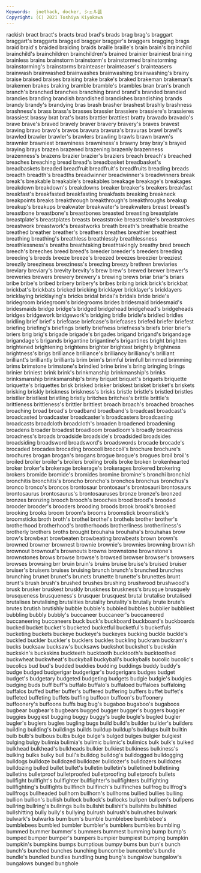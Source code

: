 ```yaml
---
Keywords:  jnethack, docker, シェル芸
Copyright: (C) 2021 Toshiya Kiyokawa
---
```

rackish bract bract's bracts brad brad's brads brag
brag's braggart braggart's braggarts bragged bragger bragger's braggers bragging brags
braid braid's braided braiding braids braille braille's brain brain's brainchild
brainchild's brainchildren brainchildren's brained brainier brainiest braining brainless brains brainstorm
brainstorm's brainstormed brainstorming brainstorming's brainstorms brainteaser brainteaser's brainteasers brainwash brainwashed
brainwashes brainwashing brainwashing's brainy braise braised braises braising brake brake's
braked brakeman brakeman's brakemen brakes braking bramble bramble's brambles bran
bran's branch branch's branched branches branching brand brand's branded brandied
brandies branding brandish brandished brandishes brandishing brands brandy brandy's brandying
bras brash brasher brashest brashly brashness brashness's brass brass's brasses
brassier brassiere brassiere's brassieres brassiest brassy brat brat's brats brattier
brattiest bratty bravado bravado's brave brave's braved bravely braver bravery
bravery's braves bravest braving bravo bravo's bravos bravura bravura's bravuras
brawl brawl's brawled brawler brawler's brawlers brawling brawls brawn brawn's
brawnier brawniest brawniness brawniness's brawny bray bray's brayed braying brays
brazen brazened brazening brazenly brazenness brazenness's brazens brazier brazier's braziers
breach breach's breached breaches breaching bread bread's breadbasket breadbasket's breadbaskets
breaded breadfruit breadfruit's breadfruits breading breads breadth breadth's breadths breadwinner
breadwinner's breadwinners break break's breakable breakable's breakables breakage breakage's breakages
breakdown breakdown's breakdowns breaker breaker's breakers breakfast breakfast's breakfasted breakfasting
breakfasts breaking breakneck breakpoints breaks breakthrough breakthrough's breakthroughs breakup breakup's
breakups breakwater breakwater's breakwaters breast breast's breastbone breastbone's breastbones breasted
breasting breastplate breastplate's breastplates breasts breaststroke breaststroke's breaststrokes breastwork breastwork's
breastworks breath breath's breathable breathe breathed breather breather's breathers breathes
breathier breathiest breathing breathing's breathless breathlessly breathlessness breathlessness's breaths breathtaking
breathtakingly breathy bred breech breech's breeches breed breed's breeder breeder's
breeders breeding breeding's breeds breeze breeze's breezed breezes breezier breeziest
breezily breeziness breeziness's breezing breezy brethren breviaries breviary breviary's brevity
brevity's brew brew's brewed brewer brewer's breweries brewers brewery brewery's
brewing brews briar briar's briars bribe bribe's bribed bribery bribery's
bribes bribing brick brick's brickbat brickbat's brickbats bricked bricking bricklayer
bricklayer's bricklayers bricklaying bricklaying's bricks bridal bridal's bridals bride bride's
bridegroom bridegroom's bridegrooms brides bridesmaid bridesmaid's bridesmaids bridge bridge's bridged
bridgehead bridgehead's bridgeheads bridges bridgework bridgework's bridging bridle bridle's bridled
bridles bridling brief brief's briefcase briefcase's briefcases briefed briefer briefest
briefing briefing's briefings briefly briefness briefness's briefs brier brier's briers
brig brig's brigade brigade's brigades brigand brigand's brigandage brigandage's brigands
brigantine brigantine's brigantines bright brighten brightened brightening brightens brighter brightest
brightly brightness brightness's brigs brilliance brilliance's brilliancy brilliancy's brilliant brilliant's
brilliantly brilliants brim brim's brimful brimfull brimmed brimming brims brimstone
brimstone's brindled brine brine's bring bringing brings brinier briniest brink
brink's brinkmanship brinkmanship's brinks brinksmanship brinksmanship's briny briquet briquet's briquets
briquette briquette's briquettes brisk brisked brisker briskest brisket brisket's briskets
brisking briskly briskness briskness's brisks bristle bristle's bristled bristles bristlier
bristliest bristling bristly britches britches's brittle brittle's brittleness brittleness's brittler
brittlest broach broach's broached broaches broaching broad broad's broadband broadband's
broadcast broadcast's broadcasted broadcaster broadcaster's broadcasters broadcasting broadcasts broadcloth broadcloth's
broaden broadened broadening broadens broader broadest broadloom broadloom's broadly broadness
broadness's broads broadside broadside's broadsided broadsides broadsiding broadsword broadsword's broadswords
brocade brocade's brocaded brocades brocading broccoli broccoli's brochure brochure's brochures
brogan brogan's brogans brogue brogue's brogues broil broil's broiled broiler
broiler's broilers broiling broils broke broken brokenhearted broker broker's brokerage
brokerage's brokerages brokered brokering brokers bromide bromide's bromides bromine bromine's
bronchi bronchial bronchitis bronchitis's broncho broncho's bronchos bronchus bronchus's bronco
bronco's broncos brontosaur brontosaur's brontosauri brontosaurs brontosaurus brontosaurus's brontosauruses bronze
bronze's bronzed bronzes bronzing brooch brooch's brooches brood brood's brooded
brooder brooder's brooders brooding broods brook brook's brooked brooking brooks
broom broom's brooms broomstick broomstick's broomsticks broth broth's brothel brothel's
brothels brother brother's brotherhood brotherhood's brotherhoods brotherliness brotherliness's brotherly brothers
broths brought brouhaha brouhaha's brouhahas brow brow's browbeat browbeaten browbeating
browbeats brown brown's browned browner brownest brownie brownie's brownies browning
brownish brownout brownout's brownouts browns brownstone brownstone's brownstones brows browse
browse's browsed browser browser's browsers browses browsing brr bruin bruin's
bruins bruise bruise's bruised bruiser bruiser's bruisers bruises bruising brunch
brunch's brunched brunches brunching brunet brunet's brunets brunette brunette's brunettes
brunt brunt's brush brush's brushed brushes brushing brushwood brushwood's brusk
brusker bruskest bruskly bruskness bruskness's brusque brusquely brusqueness brusqueness's brusquer
brusquest brutal brutalise brutalised brutalises brutalising brutalities brutality brutality's brutally
brute brute's brutes brutish brutishly bubble bubble's bubbled bubbles bubblier
bubbliest bubbling bubbly bubbly's buccaneer buccaneer's buccaneered buccaneering buccaneers buck
buck's buckboard buckboard's buckboards bucked bucket bucket's bucketed bucketful bucketful's
bucketfuls bucketing buckets buckeye buckeye's buckeyes bucking buckle buckle's buckled
buckler buckler's bucklers buckles buckling buckram buckram's bucks bucksaw bucksaw's
bucksaws buckshot buckshot's buckskin buckskin's buckskins buckteeth bucktooth bucktooth's bucktoothed
buckwheat buckwheat's buckyball buckyball's buckyballs bucolic bucolic's bucolics bud bud's
budded buddies budding buddings buddy buddy's budge budged budgerigar budgerigar's
budgerigars budges budget budget's budgetary budgeted budgeting budgets budgie budgie's
budgies budging buds buff buff's buffalo buffalo's buffaloed buffaloes buffaloing
buffalos buffed buffer buffer's buffered buffering buffers buffet buffet's buffeted
buffeting buffets buffing buffoon buffoon's buffoonery buffoonery's buffoons buffs bug
bug's bugaboo bugaboo's bugaboos bugbear bugbear's bugbears bugged bugger bugger's
buggers buggier buggies buggiest bugging buggy buggy's bugle bugle's bugled
bugler bugler's buglers bugles bugling bugs build build's builder builder's
builders building building's buildings builds buildup buildup's buildups built builtin
bulb bulb's bulbous bulbs bulge bulge's bulged bulges bulgier bulgiest
bulging bulgy bulimia bulimia's bulimic bulimic's bulimics bulk bulk's bulked
bulkhead bulkhead's bulkheads bulkier bulkiest bulkiness bulkiness's bulking bulks bulky
bull bull's bulldog bulldog's bulldogged bulldogging bulldogs bulldoze bulldozed bulldozer
bulldozer's bulldozers bulldozes bulldozing bulled bullet bullet's bulletin bulletin's bulletined
bulletining bulletins bulletproof bulletproofed bulletproofing bulletproofs bullets bullfight bullfight's bullfighter
bullfighter's bullfighters bullfighting bullfighting's bullfights bullfinch bullfinch's bullfinches bullfrog bullfrog's
bullfrogs bullheaded bullhorn bullhorn's bullhorns bullied bullies bulling bullion bullion's
bullish bullock bullock's bullocks bullpen bullpen's bullpens bullring bullring's bullrings
bulls bullshit bullshit's bullshits bullshitted bullshitting bully bully's bullying bulrush
bulrush's bulrushes bulwark bulwark's bulwarks bum bum's bumble bumblebee bumblebee's
bumblebees bumbled bumbler bumbler's bumblers bumbles bumbling bummed bummer bummer's
bummers bummest bumming bump bump's bumped bumper bumper's bumpers bumpier
bumpiest bumping bumpkin bumpkin's bumpkins bumps bumptious bumpy bums bun
bun's bunch bunch's bunched bunches bunching buncombe buncombe's bundle bundle's
bundled bundles bundling bung bung's bungalow bungalow's bungalows bunged bunghole
